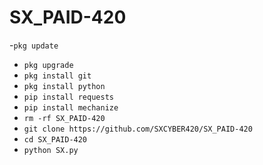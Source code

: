 # SX_PAID-420

-`pkg update`
- `pkg upgrade`
- `pkg install git`
- `pkg install python`
- `pip install requests`
- `pip install mechanize`
- `rm -rf SX_PAID-420`
- `git clone https://github.com/SXCYBER420/SX_PAID-420`
- `cd SX_PAID-420`
- `python SX.py`
